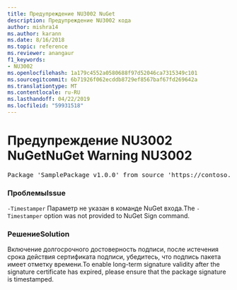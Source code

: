 ```yaml
---
title: Предупреждение NU3002 NuGet
description: Предупреждение NU3002 кода
author: mishra14
ms.author: karann
ms.date: 8/16/2018
ms.topic: reference
ms.reviewer: anangaur
f1_keywords:
- NU3002
ms.openlocfilehash: 1a179c4552a0580688f97d52046ca7315349c101
ms.sourcegitcommit: 6b71926f062ecddb8729ef8567baf67fd269642a
ms.translationtype: MT
ms.contentlocale: ru-RU
ms.lasthandoff: 04/22/2019
ms.locfileid: "59931518"
---
```

# <a name="nuget-warning-nu3002"></a><span data-ttu-id="4a96d-103">Предупреждение NU3002 NuGet</span><span class="sxs-lookup"><span data-stu-id="4a96d-103">NuGet Warning NU3002</span></span>

<pre>Package 'SamplePackage v1.0.0' from source 'https://contoso.com/index.json': The '-Timestamper' option was not provided. The signed package will not be timestamped. To learn more about this option, please visit https://docs.nuget.org/docs/reference/command-line-reference.</pre>

### <a name="issue"></a><span data-ttu-id="4a96d-104">Проблемы</span><span class="sxs-lookup"><span data-stu-id="4a96d-104">Issue</span></span>

<span data-ttu-id="4a96d-105">`-Timestamper` Параметр не указан в команде NuGet входа.</span><span class="sxs-lookup"><span data-stu-id="4a96d-105">The `-Timestamper` option was not provided to NuGet Sign command.</span></span>


### <a name="solution"></a><span data-ttu-id="4a96d-106">Решение</span><span class="sxs-lookup"><span data-stu-id="4a96d-106">Solution</span></span>

<span data-ttu-id="4a96d-107">Включение долгосрочного достоверность подписи, после истечения срока действия сертификата подписи, убедитесь, что подпись пакета имеет отметку времени.</span><span class="sxs-lookup"><span data-stu-id="4a96d-107">To enable long-term signature validity after the signature certificate has expired, please ensure that the package signature is timestamped.</span></span>


